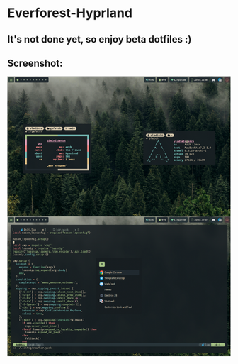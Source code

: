 # Everforest-Hyprland

## It's not done yet, so enjoy beta dotfiles :)

## Screenshot:
![Screenshot](rice.png)
